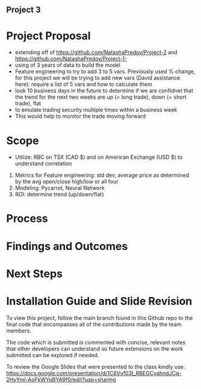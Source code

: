 ## Project 3

# Project Proposal 
- extending off of https://github.com/NatashaPredov/Project-2 and https://github.com/NatashaPredov/Project-1-
- using of 3 years of data to build the model
- Feature engineering to try to add 3 to 5 vars. Previously used % change, for this project we will be trying to add new vars (David assistance here): require a list of 5 vars and how to calculate them
- look 10 business days in the future to determine if we are confidnet that the trend for the next two weeks are up (= long trade), down (= short trade), flat 
- to emulate trading security multiple times within a business week 
- This would help to monitor the trade moving forward 

# Scope
- Utilize: RBC on TSX (CAD $) and on American Exchange (USD $) to understand correlation 
1. Metrics for Feature engineering: std dev, average price as determined by the avg open/close high/low or all four
2. Modeling: Pycarrot, Neural Network 
3. ROI: determine trend (up/down/flat)

# Process

# Findings and Outcomes

# Next Steps

# Installation Guide and Slide Revision

To view this project, follow the main branch found in this Github repo to the final code that encompasses all of the contributions made by the team members.

The code which is submitted is commented with concise, relevant notes that other developers can understand so future extensions on the work submitted can be explored if needed.

To review the Google Slides that were presented to the class kindly use: https://docs.google.com/presentation/d/1C8Vvf03I_RBEGCyahndJCq-2HyYml-AoFkWYqBYA9f0/edit?usp=sharing

